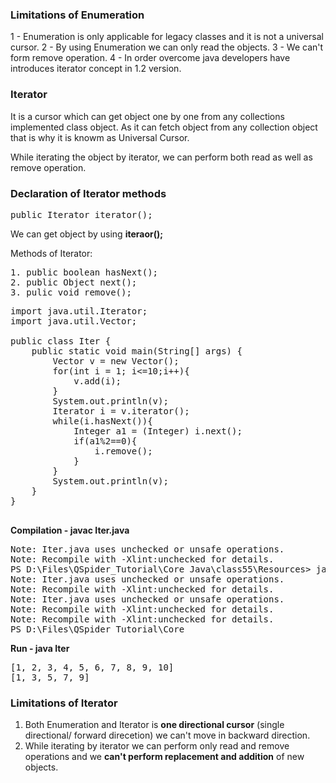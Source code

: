 ### Limitations of Enumeration
1 - Enumeration is only applicable for legacy classes and it is not a universal cursor.
2 -  By using Enumeration we can only read the objects.
3 - We can't form remove operation.
4 - In order overcome java developers have introduces iterator concept in 1.2 version.

### Iterator
It is a cursor which can get object one by one from any collections implemented class object. 
As it can fetch object from any collection object that is why it is knowm as Universal Cursor.

While iterating the object by iterator, we can perform both read as well as remove operation. 

### Declaration of Iterator methods
<pre>
public Iterator iterator();
</pre>
We can get object by using **iteraor();**

Methods of Iterator:
<pre>
1. public boolean hasNext();
2. public Object next();
3. pulic void remove();
</pre>

<pre>
import java.util.Iterator;
import java.util.Vector;

public class Iter {
    public static void main(String[] args) {
        Vector v = new Vector();
        for(int i = 1; i<=10;i++){
            v.add(i);
        }
        System.out.println(v);
        Iterator i = v.iterator();
        while(i.hasNext()){
            Integer a1 = (Integer) i.next();
            if(a1%2==0){
                i.remove();
            }
        }
        System.out.println(v);
    }
}

</pre>
**Compilation - javac Iter.java**
<pre>
Note: Iter.java uses unchecked or unsafe operations.
Note: Recompile with -Xlint:unchecked for details.
PS D:\Files\QSpider_Tutorial\Core Java\class55\Resources> javac Iter.java
Note: Iter.java uses unchecked or unsafe operations.
Note: Recompile with -Xlint:unchecked for details.
Note: Iter.java uses unchecked or unsafe operations.
Note: Recompile with -Xlint:unchecked for details.
Note: Recompile with -Xlint:unchecked for details.
PS D:\Files\QSpider_Tutorial\Core 
</pre>
**Run - java Iter**
<pre>
[1, 2, 3, 4, 5, 6, 7, 8, 9, 10]
[1, 3, 5, 7, 9]
</pre>

<!-- 
Only ListIterator is present. 
No set iterator present 
production line
map - 

modificatios -  -->

### Limitations of Iterator
1. Both Enumeration and Iterator is **one directional cursor** (single directional/ forward direcetion) we can't move in backward direction.
2. While iterating by iterator we can perform only read and remove operations and we **can't perform replacement and addition** of new objects.
